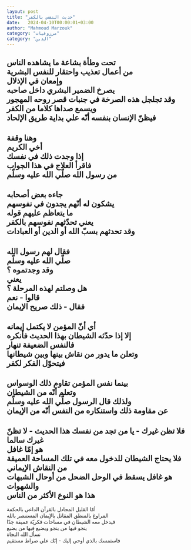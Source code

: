 ```yaml
---
layout: post
title: "حديث النفس بالكفر"
date:   2024-04-10T00:00:01+03:00
author: "Mahmoud Marzouk"
category: "مرزوقيات"
category: "الدين"
---
```



تحت وطأة بشاعة ما يشاهده الناس  
من أعمال تعذيب واحتقار للنفس البشرية  
وإمعان في الإذلال  
يصرخ الضمير البشري داخل صاحبه  
وقد تجلجل هذه الصرخة في جنبات قصر روحه المهجور  
ويسمع صداها كلاما من الكفر  
فيظنّ الإنسان بنفسه أنّه علي بداية طريق الإلحاد  
----------  
وهنا وقفة  
أخي الكريم  
إذا وجدت ذلك في نفسك  
فاقرأ العلاج في هذا الجواب  
من رسول الله صلّي الله عليه وسلّم  
-----------  
جاءه بعض أصحابه  
يشكون له أنّهم يجدون في نفوسهم  
ما يتعاظم عليهم قوله  
يعني تحدّثهم نفوسهم بالكفر  
وقد تحدثهم بسبّ الله أو الدين أو العبادات  
----------  
فقال لهم رسول الله  
صلّي الله عليه وسلّم  
وقد وجدتموه ؟  
يعني  
هل وصلتم لهذه المرحلة ؟  
قالوا - نعم  
فقال - ذلك صريح الإيمان  
-----------  
أي أنّ المؤمن لا يكتمل إيمانه  
إلا إذا حدّثه الشيطان بهذا الحديث فأنكره  
فالنفس الضعيفة تنهار  
وتعلن ما يدور من نقاش بينها وبين شيطانها  
فيتحوّل الفكر لكفر  
--------  
بينما نفس المؤمن تقاوم ذلك الوسواس  
وتعلم أنّه من الشيطان  
ولذلك قال الرسول صلّي الله عليه وسلّم  
عن مقاومة ذلك واستنكاره من النفس أنّه من الإيمان  
----------  
فلا تظن غيرك - يا من تجد من نفسك هذا الحديث - لا تظنّ
غيرك سالما  
هو إمّا غافل  
فلا يحتاج الشيطان للدخول معه في تلك المساحة العميقة من
النقاش الإيماني  
هو غافل يسقط في الوحل الضحل من أوحال الشبهات
والشهوات  
هذا هو النوع الأكثر من الناس  
----------  
أمّا القليل المجادل بالقرآن الداعي بالحكمة  
المراوغ بالمنطق المقاتل بالإيمان المستنصر بالله  
فيدخل معه الشيطان في مساحات فكريّة عميقة جدّا  
ينجو فيها من ينجو ويضيع فيها من يضيع  
نسأل الله النجاة  
فاستمسك بالذي أوحي إليك - إنّك علي صراط مستقيم
